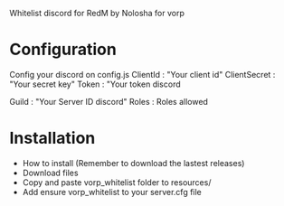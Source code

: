 Whitelist discord for RedM by Nolosha for vorp

# Configuration
Config your discord on config.js 
ClientId : "Your client id"
ClientSecret : "Your secret key"
Token : "Your token discord

Guild : "Your Server ID discord"
Roles : Roles allowed

# Installation 

- How to install (Remember to download the lastest releases)
- Download files
- Copy and paste vorp_whitelist folder to resources/
- Add ensure vorp_whitelist to your server.cfg file
